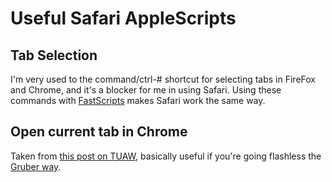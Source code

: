 # Useful Safari AppleScripts
## Tab Selection
I'm very used to the command/ctrl-# shortcut for selecting tabs in FireFox and Chrome, and it's a blocker for me in using Safari. Using these commands with [FastScripts](http://www.red-sweater.com/fastscripts/) makes Safari work the same way.

## Open current tab in Chrome
Taken from [this post on TUAW](http://www.tuaw.com/2011/03/14/use-applescript-to-open-current-safari-url-in-google-chrome/), basically useful if you're going flashless the [Gruber way](http://daringfireball.net/2010/11/flash_free_and_cheating_with_google_chrome).
